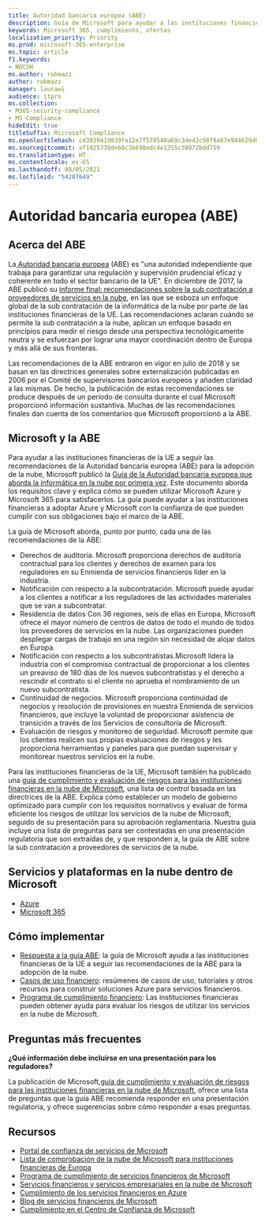 ```yaml
---
title: Autoridad bancaria europea (ABE)
description: Guía de Microsoft para ayudar a las instituciones financieras de la UE a seguir las recomendaciones de la EBA para la adopción de la nube.
keywords: Microsoft 365, cumplimiento, ofertas
localization_priority: Priority
ms.prod: microsoft-365-enterprise
ms.topic: article
f1.keywords:
- NOCSH
ms.author: robmazz
author: robmazz
manager: laurawi
audience: itpro
ms.collection:
- M365-security-compliance
- MS-Compliance
hideEdit: true
titleSuffix: Microsoft Compliance
ms.openlocfilehash: cd3839419839fa12e7f570540a69c3de42c98f8a87e944629d01a2a084ce13e1
ms.sourcegitcommit: af1925730de60c3b698edc4e1355c38972bdd759
ms.translationtype: HT
ms.contentlocale: es-ES
ms.lasthandoff: 08/05/2021
ms.locfileid: "54287649"
---
```

# <a name="european-banking-authority-eba"></a>Autoridad bancaria europea (ABE)

## <a name="about-the-eba"></a>Acerca del ABE

La[ Autoridad bancaria europea](https://eba.europa.eu/) (ABE) es "una autoridad independiente que trabaja para garantizar una regulación y supervisión prudencial eficaz y coherente en todo el sector bancario de la UE". En diciembre de 2017, la ABE publicó su [informe final: recomendaciones sobre la sub contratación a proveedores de servicios en la nube](https://eba.europa.eu/documents/10180/2170121/Final+draft+Recommendations+on+Cloud+Outsourcing+%28EBA-Rec-2017-03%29.pdf/5fa5cdde-3219-4e95-946d-0c0d05494362), en las que se esboza un enfoque global de la sub contratación de la informática de la nube por parte de las instituciones financieras de la UE. Las recomendaciones aclaran cuándo se permite la sub contratación a la nube, aplican un enfoque basado en principios para medir el riesgo desde una perspectiva tecnológicamente neutra y se esfuerzan por lograr una mayor coordinación dentro de Europa y más allá de sus fronteras.

Las recomendaciones de la ABE entraron en vigor en julio de 2018 y se basan en las directrices generales sobre externalización publicadas en 2006 por el Comité de supervisores bancarios europeos y añaden claridad a las mismas. De hecho, la publicación de estas recomendaciones se produce después de un período de consulta durante el cual Microsoft proporcionó información sustantiva. Muchas de las recomendaciones finales dan cuenta de los comentarios que Microsoft proporcionó a la ABE.

## <a name="microsoft-and-the-eba"></a>Microsoft y la ABE

Para ayudar a las instituciones financieras de la UE a seguir las recomendaciones de la Autoridad bancaria europea (ABE) para la adopción de la nube, Microsoft publicó la [Guía de la Autoridad bancaria europea que aborda la informática en la nube por primera vez](https://aka.ms/FinServ-Guide-EuBankAuth). Este documento aborda los requisitos clave y explica cómo se pueden utilizar Microsoft Azure y Microsoft 365 para satisfacerlos. La guía puede ayudar a las instituciones financieras a adoptar Azure y Microsoft con la confianza de que pueden cumplir con sus obligaciones bajo el marco de la ABE.

La guía de Microsoft aborda, punto por punto, cada una de las recomendaciones de la ABE:

- Derechos de auditoría. Microsoft proporciona derechos de auditoría contractual para los clientes y derechos de examen para los reguladores en su Enmienda de servicios financieros líder en la industria.
- Notificación con respecto a la subcontratación. Microsoft puede ayudar a los clientes a notificar a los reguladores de las actividades materiales que se van a subcontratar.
- Residencia de datos Con 36 regiones, seis de ellas en Europa, Microsoft ofrece el mayor número de centros de datos de todo el mundo de todos los proveedores de servicios en la nube. Las organizaciones pueden desplegar cargas de trabajo en una región sin necesidad de alojar datos en Europa.
- Notificación con respecto a los subcontratistas.Microsoft lidera la industria con el compromiso contractual de proporcionar a los clientes un preaviso de 180 días de los nuevos subcontratistas y el derecho a rescindir el contrato si el cliente no aprueba el nombramiento de un nuevo subcontratista.
- Continuidad de negocios. Microsoft proporciona continuidad de negocios y resolución de provisiones en nuestra Enmienda de servicios financieros, que incluye la voluntad de proporcionar asistencia de transición a través de los Servicios de consultoría de Microsoft.
- Evaluación de riesgos y monitoreo de seguridad. Microsoft permite que los clientes realicen sus propias evaluaciones de riesgos y les proporciona herramientas y paneles para que puedan supervisar y monitorear nuestros servicios en la nube.

Para las instituciones financieras de la UE, Microsoft también ha publicado una [guía de cumplimiento y evaluación de riesgos para las instituciones financieras en la nube de Microsoft](https://aka.ms/RiskGovernanceGuide), una lista de control basada en las directrices de la ABE. Explica cómo establecer un modelo de gobierno optimizado para cumplir con los requisitos normativos y evaluar de forma eficiente los riesgos de utilizar los servicios de la nube de Microsoft, seguido de su presentación para su aprobación reglamentaria. Nuestra guía incluye una lista de preguntas para ser contestadas en una presentación regulatoria que son extraídas de, y que responden a, la guía de ABE sobre la sub contratación a proveedores de servicios de la nube.

## <a name="microsoft-in-scope-cloud-platforms--services"></a>Servicios y plataformas en la nube dentro de Microsoft

- [Azure](https://aka.ms/AzureCompliance)
- [Microsoft 365](https://aka.ms/o365-compliance-framework)

## <a name="how-to-implement"></a>Cómo implementar

- [Respuesta a la guía ABE](https://aka.ms/FinServ-Guide-EuBankAuth): la guía de Microsoft ayuda a las instituciones financieras de la UE a seguir las recomendaciones de la ABE para la adopción de la nube.
- [Casos de uso financiero](/azure/industry/financial/): resúmenes de casos de uso, tutoriales y otros recursos para construir soluciones Azure para servicios financieros.
- [Programa de cumplimiento financiero](https://aka.ms/FSCP-Print): Las instituciones financieras pueden obtener ayuda para evaluar los riesgos de utilizar los servicios en la nube de Microsoft.

## <a name="frequently-asked-questions"></a>Preguntas más frecuentes

**¿Qué información debe incluirse en una presentación para los reguladores?**

La publicación de Microsoft,[guía de cumplimiento y evaluación de riesgos para las instituciones financieras en la nube de Microsoft](https://aka.ms/RiskGovernanceGuide), ofrece una lista de preguntas que la guía ABE recomienda responder en una presentación regulatoria, y ofrece sugerencias sobre cómo responder a esas preguntas.

## <a name="resources"></a>Recursos

- [Portal de confianza de servicios de Microsoft](https://aka.ms/STP)
- [Lista de comprobación de la nube de Microsoft para instituciones financieras de Europa](https://query.prod.cms.rt.microsoft.com/cms/api/am/binary/RE4IPF3)
- [Programa de cumplimiento de servicios financieros de Microsoft](https://aka.ms/FSCP-Print)
- [Servicios financieros y servicios empresariales en la nube de Microsoft](https://www.microsoft.com/trustcenter/cloudservices/financialservices)
- [Cumplimiento de los servicios financieros en Azure](https://azure.microsoft.com/resources/videos/azurecon-2015-financial-services-compliance-in-azure/)
- [Blog de servicios financieros de Microsoft](https://techcommunity.microsoft.com/t5/Financial-Services-Blog/bg-p/FinancialServicesBlog)
- [Cumplimiento en el Centro de Confianza de Microsoft](https://www.microsoft.com/trust-center/compliance/compliance-overview)
